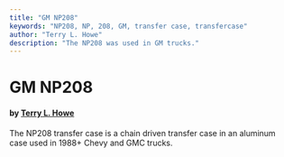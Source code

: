 ```yaml
---
title: "GM NP208"
keywords: "NP208, NP, 208, GM, transfer case, transfercase"
author: "Terry L. Howe"
description: "The NP208 was used in GM trucks."
---
```


# GM NP208

#### by [Terry L. Howe](mailto:txh3202@worldnet.att.net)

The NP208 transfer case is a chain driven transfer case in an
aluminum case used in 1988+ Chevy and GMC trucks.